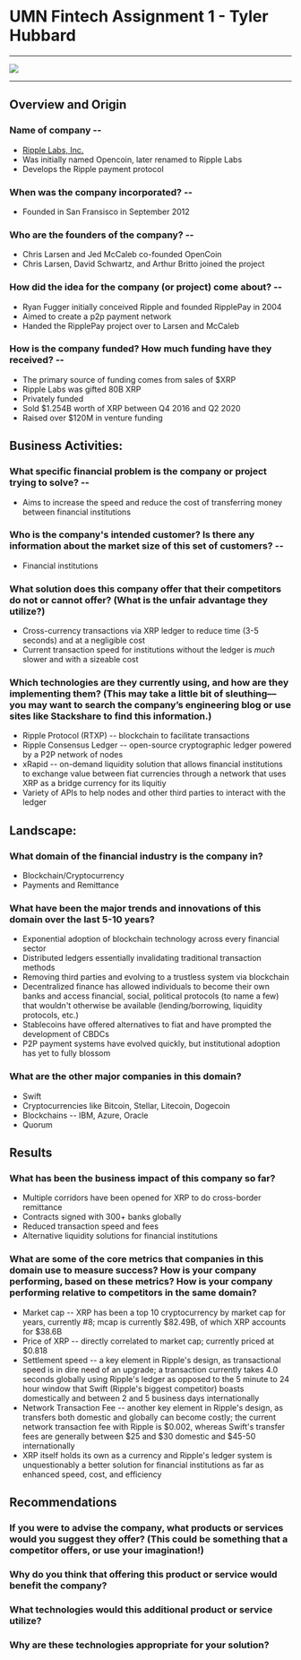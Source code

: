 # UMN Fintech Assignment 1 - Tyler Hubbard

---

![](https://ripple.com/wp-content/themes/ripple-beta/assets/img/ripplenet/how-odl-works@2x.png)

---

## Overview and Origin

### Name of company -- 
  - [Ripple Labs, Inc.](https://ripple.com)
  - Was initially named Opencoin, later renamed to Ripple Labs
  - Develops the Ripple payment protocol

### When was the company incorporated? -- 
  - Founded in San Fransisco in September 2012

### Who are the founders of the company? -- 
  - Chris Larsen and Jed McCaleb co-founded OpenCoin
  - Chris Larsen, David Schwartz, and Arthur Britto joined the project

### How did the idea for the company (or project) come about? -- 
  - Ryan Fugger initially conceived Ripple and founded RipplePay in 2004
  - Aimed to create a p2p payment network
  - Handed the RipplePay project over to Larsen and McCaleb

### How is the company funded? How much funding have they received? -- 
  - The primary source of funding comes from sales of $XRP
  - Ripple Labs was gifted 80B XRP
  - Privately funded
  - Sold $1.254B worth of XRP between Q4 2016 and Q2 2020
  - Raised over $120M in venture funding


## Business Activities:

### What specific financial problem is the company or project trying to solve? -- 
  - Aims to increase the speed and reduce the cost of transferring money between financial institutions

### Who is the company's intended customer?  Is there any information about the market size of this set of customers? -- 
  - Financial institutions

### What solution does this company offer that their competitors do not or cannot offer? (What is the unfair advantage they utilize?)
  - Cross-currency transactions via XRP ledger to reduce time (3-5 seconds) and at a negligible cost
  - Current transaction speed for institutions without the ledger is *much* slower and with a sizeable cost

### Which technologies are they currently using, and how are they implementing them? (This may take a little bit of sleuthing–– you may want to search the company’s engineering blog or use sites like Stackshare to find this information.)
  - Ripple Protocol (RTXP) -- blockchain to facilitate transactions
  - Ripple Consensus Ledger -- open-source cryptographic ledger powered by a P2P network of nodes
  - xRapid -- on-demand liquidity solution that allows financial institutions to exchange value between fiat currencies through a network that uses XRP as a bridge currency for its liquitiy
  - Variety of APIs to help nodes and other third parties to interact with the ledger


## Landscape:

### What domain of the financial industry is the company in?
  - Blockchain/Cryptocurrency
  - Payments and Remittance

### What have been the major trends and innovations of this domain over the last 5-10 years?
  - Exponential adoption of blockchain technology across every financial sector
  - Distributed ledgers essentially invalidating traditional transaction methods
  - Removing third parties and evolving to a trustless system via blockchain
  - Decentralized finance has allowed individuals to become their own banks and access financial, social, political protocols (to name a few) that wouldn't otherwise be available (lending/borrowing, liquidity protocols, etc.)
  - Stablecoins have offered alternatives to fiat and have prompted the development of CBDCs
  - P2P payment systems have evolved quickly, but institutional adoption has yet to fully blossom

### What are the other major companies in this domain?
  - Swift
  - Cryptocurrencies like Bitcoin, Stellar, Litecoin, Dogecoin
  - Blockchains -- IBM, Azure, Oracle
  - Quorum

## Results

### What has been the business impact of this company so far?
  - Multiple corridors have been opened for XRP to do cross-border remittance
  - Contracts signed with 300+ banks globally
  - Reduced transaction speed and fees
  - Alternative liquidity solutions for financial institutions

### What are some of the core metrics that companies in this domain use to measure success? How is your company performing, based on these metrics? How is your company performing relative to competitors in the same domain?
  - Market cap -- XRP has been a top 10 cryptocurrency by market cap for years, currently #8; mcap is currently $82.49B, of which XRP accounts for $38.6B
  - Price of XRP -- directly correlated to market cap; currently priced at $0.818
  - Settlement speed -- a key element in Ripple's design, as transactional speed is in dire need of an upgrade; a transaction currently takes 4.0 seconds globally using Ripple's ledger as opposed to the 5 minute to 24 hour window that Swift (Ripple's biggest competitor) boasts domestically and between 2 and 5 business days internationally
  - Network Transaction Fee -- another key element in Ripple's design, as transfers both domestic and globally can become costly; the current network transaction fee with Ripple is $0.002, whereas Swift's transfer fees are generally between $25 and $30 domestic and $45-50 internationally
  - XRP itself holds its own as a currency and Ripple's ledger system is unquestionably a better solution for financial institutions as far as enhanced speed, cost, and efficiency

## Recommendations

### If you were to advise the company, what products or services would you suggest they offer? (This could be something that a competitor offers, or use your imagination!)

### Why do you think that offering this product or service would benefit the company?

### What technologies would this additional product or service utilize?

### Why are these technologies appropriate for your solution?
